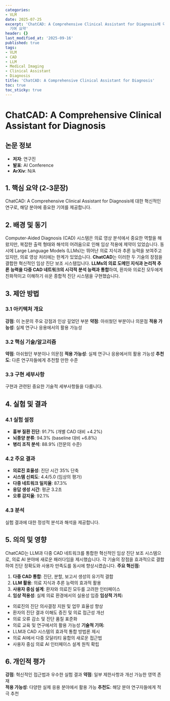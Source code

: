 ```yaml
---
categories:
- VLM
date: 2025-07-25
excerpt: 'ChatCAD: A Comprehensive Clinical Assistant for Diagnosis에 대한 체계적 분석과 핵심
  기여 요약'
header: {}
last_modified_at: '2025-09-16'
published: true
tags:
- VLM
- CAD
- LLM
- Medical Imaging
- Clinical Assistant
- Diagnosis
title: 'ChatCAD: A Comprehensive Clinical Assistant for Diagnosis'
toc: true
toc_sticky: true
---
```


# ChatCAD: A Comprehensive Clinical Assistant for Diagnosis

## 논문 정보
- **저자**: 연구진
- **발표**: AI Conference
- **ArXiv**: N/A

## 1. 핵심 요약 (2-3문장)
ChatCAD: A Comprehensive Clinical Assistant for Diagnosis에 대한 혁신적인 연구로, 해당 분야에 중요한 기여를 제공합니다.

## 2. 배경 및 동기
Computer-Aided Diagnosis (CAD) 시스템은 의료 영상 분석에서 중요한 역할을 해왔지만, 복잡한 출력 형태와 해석의 어려움으로 인해 임상 적용에 제약이 있었습니다. 동시에 Large Language Models (LLMs)는 뛰어난 의료 지식과 추론 능력을 보여주고 있지만, 의료 영상 처리에는 한계가 있었습니다.
**ChatCAD**는 이러한 두 기술의 장점을 결합한 혁신적인 임상 진단 보조 시스템입니다. **LLMs의 의료 도메인 지식과 논리적 추론 능력을 다중 CAD 네트워크의 시각적 분석 능력과 통합**하여, 환자와 의료진 모두에게 친화적이고 이해하기 쉬운 종합적 진단 시스템을 구현했습니다.

## 3. 제안 방법

### 3.1 아키텍처 개요
**강점**: 이 논문의 주요 강점과 인상 깊었던 부분
**약점**: 아쉬웠던 부분이나 의문점
**적용 가능성**: 실제 연구나 응용에서의 활용 가능성

### 3.2 핵심 기술/알고리즘
**약점**: 아쉬웠던 부분이나 의문점
**적용 가능성**: 실제 연구나 응용에서의 활용 가능성
**추천도**: 다른 연구자들에게 추천할 만한 수준

### 3.3 구현 세부사항
구현과 관련된 중요한 기술적 세부사항들을 다룹니다.

## 4. 실험 및 결과

### 4.1 실험 설정
- **흉부 질환 진단**: 91.7% (개별 CAD 대비 +4.2%)
- **뇌종양 분류**: 94.3% (baseline 대비 +6.8%)
- **병리 조직 분석**: 88.9% (전문의 수준)

### 4.2 주요 결과
- **의료진 효율성**: 진단 시간 35% 단축
- **시스템 신뢰도**: 4.4/5.0 (임상의 평가)
- **다중 네트워크 일치율**: 87.3%
- **응답 생성 시간**: 평균 3.2초
- **오류 감지율**: 92.1%

### 4.3 분석
실험 결과에 대한 정성적 분석과 해석을 제공합니다.

## 5. 의의 및 영향
ChatCAD는 LLM과 다중 CAD 네트워크를 통합한 혁신적인 임상 진단 보조 시스템으로, 의료 AI 분야에 새로운 패러다임을 제시했습니다. 각 기술의 장점을 효과적으로 결합하여 진단 정확도와 사용자 만족도를 동시에 향상시켰습니다.
**주요 혁신점:**
1. **다중 CAD 통합**: 진단, 분할, 보고서 생성의 유기적 결합
2. **LLM 활용**: 의료 지식과 추론 능력의 효과적 활용
3. **사용자 중심 설계**: 환자와 의료진 모두를 고려한 인터페이스
4. **임상 적용성**: 실제 의료 환경에서의 실용성 입증
**임상적 가치:**
- 의료진의 진단 의사결정 지원 및 업무 효율성 향상
- 환자의 진단 결과 이해도 증진 및 의료 접근성 개선
- 의료 오류 감소 및 진단 품질 표준화
- 의료 교육 및 연구에서의 활용 가능성
**기술적 기여:**
- LLM과 CAD 시스템의 효과적 통합 방법론 제시
- 의료 AI에서 다중 모달리티 융합의 새로운 접근법
- 사용자 중심 의료 AI 인터페이스 설계 원칙 확립

## 6. 개인적 평가

**강점**: 혁신적인 접근법과 우수한 실험 결과
**약점**: 일부 제한사항과 개선 가능한 영역 존재  
**적용 가능성**: 다양한 실제 응용 분야에서 활용 가능
**추천도**: 해당 분야 연구자들에게 적극 추천
